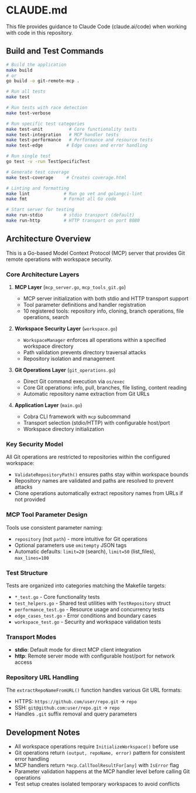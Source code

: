 # CLAUDE.md

This file provides guidance to Claude Code (claude.ai/code) when working with code in this repository.

## Build and Test Commands

```bash
# Build the application
make build
# or
go build -o git-remote-mcp .

# Run all tests
make test

# Run tests with race detection
make test-verbose

# Run specific test categories
make test-unit          # Core functionality tests
make test-integration   # MCP handler tests
make test-performance   # Performance and resource tests
make test-edge         # Edge cases and error handling

# Run single test
go test -v -run TestSpecificTest

# Generate test coverage
make test-coverage     # Creates coverage.html

# Linting and formatting
make lint             # Run go vet and golangci-lint
make fmt              # Format all Go code

# Start server for testing
make run-stdio        # stdio transport (default)
make run-http         # HTTP transport on port 8080
```

## Architecture Overview

This is a Go-based Model Context Protocol (MCP) server that provides Git remote operations with workspace security.

### Core Architecture Layers

1. **MCP Layer** (`mcp_server.go`, `mcp_tools_git.go`)
   - MCP server initialization with both stdio and HTTP transport support
   - Tool parameter definitions and handler registration
   - 10 registered tools: repository info, cloning, branch operations, file operations, search

2. **Workspace Security Layer** (`workspace.go`)
   - `WorkspaceManager` enforces all operations within a specified workspace directory
   - Path validation prevents directory traversal attacks
   - Repository isolation and management

3. **Git Operations Layer** (`git_operations.go`)
   - Direct Git command execution via `os/exec`
   - Core Git operations: info, pull, branches, file listing, content reading
   - Automatic repository name extraction from Git URLs

4. **Application Layer** (`main.go`)
   - Cobra CLI framework with `mcp` subcommand
   - Transport selection (stdio/HTTP) with configurable host/port
   - Workspace directory initialization

### Key Security Model

All Git operations are restricted to repositories within the configured workspace:
- `ValidateRepositoryPath()` ensures paths stay within workspace bounds
- Repository names are validated and paths are resolved to prevent attacks
- Clone operations automatically extract repository names from URLs if not provided

### MCP Tool Parameter Design

Tools use consistent parameter naming:
- `repository` (not `path`) - more intuitive for Git operations
- Optional parameters use `omitempty` JSON tags
- Automatic defaults: `limit=20` (search), `limit=50` (list_files), `max_lines=100`

### Test Structure

Tests are organized into categories matching the Makefile targets:
- `*_test.go` - Core functionality tests
- `test_helpers.go` - Shared test utilities with `TestRepository` struct
- `performance_test.go` - Resource usage and concurrency tests
- `edge_cases_test.go` - Error conditions and boundary cases
- `workspace_test.go` - Security and workspace validation tests

### Transport Modes

- **stdio**: Default mode for direct MCP client integration
- **http**: Remote server mode with configurable host/port for network access

### Repository URL Handling

The `extractRepoNameFromURL()` function handles various Git URL formats:
- HTTPS: `https://github.com/user/repo.git` → `repo`
- SSH: `git@github.com:user/repo.git` → `repo`
- Handles `.git` suffix removal and query parameters

## Development Notes

- All workspace operations require `InitializeWorkspace()` before use
- Git operations return `(output, repoName, error)` pattern for consistent error handling
- MCP handlers return `*mcp.CallToolResultFor[any]` with `IsError` flag
- Parameter validation happens at the MCP handler level before calling Git operations
- Test setup creates isolated temporary workspaces to avoid conflicts